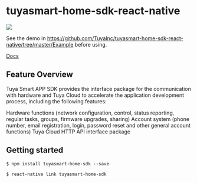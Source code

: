 # tuyasmart-home-sdk-react-native

![](https://img.shields.io/github/license/TuyaInc/tuyasmart-home-sdk-react-native.svg)

See the demo in https://github.com/TuyaInc/tuyasmart-home-sdk-react-native/tree/master/Example before using.

[Docs](https://tuyakae.gitbook.io/tuyasmart-home-sdk-react-native)

## Feature Overview

Tuya Smart APP SDK provides the interface package for the communication with hardware and Tuya Cloud to accelerate the application development process, including the following features:

Hardware functions (network configuration, control, status reporting, regular tasks, groups, firmware upgrades, sharing)
Account system (phone number, email registration, login, password reset and other general account functions)
Tuya Cloud HTTP API interface package

## Getting started

`$ npm install tuyasmart-home-sdk --save`

`$ react-native link tuyasmart-home-sdk`
